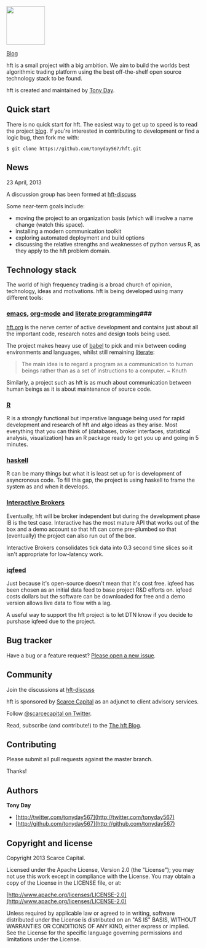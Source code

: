 <!-- [[file:~/projects/hft/hft.org::*README.md][README\.md:1]] -->

<img src="http://scarcecapital.com/assets/hft-blue.png" width="100px">

[Blog](http://scarcecapital.com/hft)

hft is a small project with a big ambition. We aim to build the worlds best
algorithmic trading platform using the best off-the-shelf open source
technology stack to be found.

hft is created and maintained by [Tony Day](http://scarcecapital.com).

## Quick start

There is no quick start for hft.  The easiest way to get up to speed is to read the project [blog](http://scarcecapital.com/hft).  If you're interested in contributing to development or find a logic bug, then fork me with:

```
$ git clone https://github.com/tonyday567/hft.git
```

## News

23 April, 2013

A discussion group has been formed at [hft-discuss](https://groups.google.com/forum/?hl=en&fromgroups#!forum/hft-discuss)

Some near-term goals include:
- moving the project to an organization basis (which will involve a name
  change (watch this space).
- installing a modern communication toolkit
- exploring automated deployment and build options
- discussing the relative strengths and weaknesses of python versus R, as they
  apply to the hft problem domain.
    
## Technology stack ##

The world of high frequency trading is a broad church of opinion, technology, ideas and motivations.  hft is being developed using many different tools:

### [emacs](http://www.gnu.org/software/emacs/), [org-mode](http://orgmode.org) and [literate programming](http://en.wikipedia.org/wiki/Literate_programming)###

[hft.org](https://github.com/tonyday567/hft/blob/master/hft.org) is the nerve
center of active development and contains just about all the important code, research notes
and design tools being used.

The project makes heavy use of [babel](http://orgmode.org/worg/org-contrib/babel/) to pick and mix between coding environments and languages, whilst still remaining [literate](http://www.haskell.org/haskellwiki/Literate_programming):

>The main idea is to regard a program as a communication to human beings rather than as a set of instructions to a computer. ~ Knuth

Similarly, a project such as hft is as much about communication between human beings as it is about maintenance of source code.

### [R](http://www.r-project.org) ###

R is a strongly functional but imperative language being used for rapid
development and research of hft and algo ideas as they arise. Most everything
that you can think of (databases, broker interfaces, statistical analysis,
visualization) has an R package ready to get you up and going in 5 minutes.

### [haskell](http://www.haskell.org/haskellwiki/Haskell) ###

R can be many things but what it is least set up for is development of
asyncronous code. To fill this gap, the project is using haskell to frame the
system as and when it develops.

### [Interactive Brokers](http://www.interactivebrokers.com/en/main.php) ###

Eventually, hft will be broker independent but during the development phase IB
is the test case. Interactive has the most mature API that works out of the
box and a demo account so that hft can come pre-plumbed so that (eventually)
the project can also run out of the box.

Interactive Brokers consolidates tick data into 0.3 second time slices so it
isn't appropriate for low-latency work.

### [iqfeed](http://www.iqfeed.net)  ###

Just because it's open-source doesn't mean that it's cost free. iqfeed has
been chosen as an initial data feed to base project R&D efforts on. iqfeed
costs dollars but the software can be downloaded for free and a demo version
allows live data to flow with a lag.

A useful way to support the hft project is to let DTN know if you decide to
purshase iqfeed due to the project.

## Bug tracker

Have a bug or a feature request? [Please open a new issue](https://github.com/tonyday567/hft/issues). 

## Community

Join the discussions at [hft-discuss](https://groups.google.com/forum/?hl=en&fromgroups#!forum/hft-discuss)

hft is sponsored by [Scarce Capital](http://scarcecapital.com) as an adjunct to client advisory services.

Follow [@scarcecapital on Twitter](http://twitter.com/scarcecapital).

Read, subscribe (and contribute!) to the [The hft Blog](http://scarcecapital.com/hft).

## Contributing

Please submit all pull requests against the master branch.

Thanks!

## Authors

**Tony Day**

+ [http://twitter.com/tonyday567](http://twitter.com/tonyday567)
+ [http://github.com/tonyday567](http://github.com/tonyday567)


## Copyright and license

Copyright 2013 Scarce Capital.

Licensed under the Apache License, Version 2.0 (the "License");
you may not use this work except in compliance with the License.
You may obtain a copy of the License in the LICENSE file, or at:

  [http://www.apache.org/licenses/LICENSE-2.0](http://www.apache.org/licenses/LICENSE-2.0)

Unless required by applicable law or agreed to in writing, software
distributed under the License is distributed on an "AS IS" BASIS,
WITHOUT WARRANTIES OR CONDITIONS OF ANY KIND, either express or implied.
See the License for the specific language governing permissions and
limitations under the License.

<!-- README\.md:1 ends here -->
